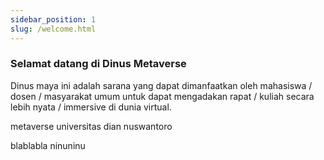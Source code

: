 ```yaml
---
sidebar_position: 1
slug: /welcome.html
---
```


### Selamat datang di Dinus Metaverse

Dinus maya ini adalah sarana yang dapat dimanfaatkan oleh mahasiswa / dosen / masyarakat umum untuk dapat mengadakan rapat / kuliah secara lebih nyata / immersive di dunia virtual.

metaverse universitas dian nuswantoro

blablabla ninuninu

